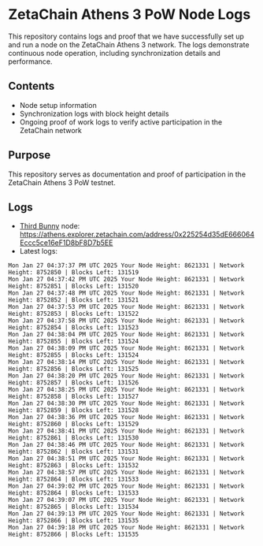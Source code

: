 # ZetaChain Athens 3 PoW Node Logs
This repository contains logs and proof that we have successfully set up and run a node on the ZetaChain Athens 3 network. The logs demonstrate continuous node operation, including synchronization details and performance.

## Contents
- Node setup information
- Synchronization logs with block height details
- Ongoing proof of work logs to verify active participation in the ZetaChain network

## Purpose
This repository serves as documentation and proof of participation in the ZetaChain Athens 3 PoW testnet.

## Logs

- [Third Bunny](https://thirdbunny.xyz/) node: https://athens.explorer.zetachain.com/address/0x225254d35dE666064Eccc5ce16eF1D8bF8D7b5EE
- Latest logs:
```
Mon Jan 27 04:37:37 PM UTC 2025 Your Node Height: 8621331 | Network Height: 8752850 | Blocks Left: 131519
Mon Jan 27 04:37:42 PM UTC 2025 Your Node Height: 8621331 | Network Height: 8752851 | Blocks Left: 131520
Mon Jan 27 04:37:48 PM UTC 2025 Your Node Height: 8621331 | Network Height: 8752852 | Blocks Left: 131521
Mon Jan 27 04:37:53 PM UTC 2025 Your Node Height: 8621331 | Network Height: 8752853 | Blocks Left: 131522
Mon Jan 27 04:37:58 PM UTC 2025 Your Node Height: 8621331 | Network Height: 8752854 | Blocks Left: 131523
Mon Jan 27 04:38:04 PM UTC 2025 Your Node Height: 8621331 | Network Height: 8752855 | Blocks Left: 131524
Mon Jan 27 04:38:09 PM UTC 2025 Your Node Height: 8621331 | Network Height: 8752855 | Blocks Left: 131524
Mon Jan 27 04:38:14 PM UTC 2025 Your Node Height: 8621331 | Network Height: 8752856 | Blocks Left: 131525
Mon Jan 27 04:38:20 PM UTC 2025 Your Node Height: 8621331 | Network Height: 8752857 | Blocks Left: 131526
Mon Jan 27 04:38:25 PM UTC 2025 Your Node Height: 8621331 | Network Height: 8752858 | Blocks Left: 131527
Mon Jan 27 04:38:30 PM UTC 2025 Your Node Height: 8621331 | Network Height: 8752859 | Blocks Left: 131528
Mon Jan 27 04:38:36 PM UTC 2025 Your Node Height: 8621331 | Network Height: 8752860 | Blocks Left: 131529
Mon Jan 27 04:38:41 PM UTC 2025 Your Node Height: 8621331 | Network Height: 8752861 | Blocks Left: 131530
Mon Jan 27 04:38:46 PM UTC 2025 Your Node Height: 8621331 | Network Height: 8752862 | Blocks Left: 131531
Mon Jan 27 04:38:51 PM UTC 2025 Your Node Height: 8621331 | Network Height: 8752863 | Blocks Left: 131532
Mon Jan 27 04:38:57 PM UTC 2025 Your Node Height: 8621331 | Network Height: 8752864 | Blocks Left: 131533
Mon Jan 27 04:39:02 PM UTC 2025 Your Node Height: 8621331 | Network Height: 8752864 | Blocks Left: 131533
Mon Jan 27 04:39:07 PM UTC 2025 Your Node Height: 8621331 | Network Height: 8752865 | Blocks Left: 131534
Mon Jan 27 04:39:13 PM UTC 2025 Your Node Height: 8621331 | Network Height: 8752866 | Blocks Left: 131535
Mon Jan 27 04:39:18 PM UTC 2025 Your Node Height: 8621331 | Network Height: 8752866 | Blocks Left: 131535
```
